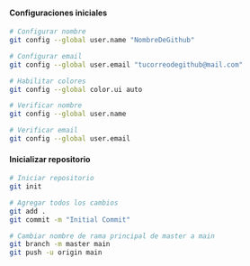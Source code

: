 #### Configuraciones iniciales

```bash
# Configurar nombre
git config --global user.name "NombreDeGithub"

# Configurar email
git config --global user.email "tucorreodegithub@mail.com"

# Habilitar colores
git config --global color.ui auto
```

```bash
# Verificar nombre
git config --global user.name

# Verificar email
git config --global user.email
```
#### Inicializar repositorio

```bash
# Iniciar repositorio
git init
```

```bash
# Agregar todos los cambios
git add .
git commit -m "Initial Commit"
```

```bash
# Cambiar nombre de rama principal de master a main
git branch -m master main
git push -u origin main
```

